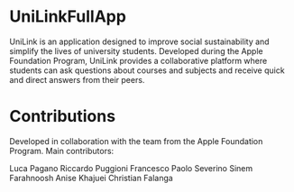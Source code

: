 # UniLinkFullApp

UniLink is an application designed to improve social sustainability and simplify the lives of university students. Developed during the Apple Foundation Program, UniLink provides a collaborative platform where students can ask questions about courses and subjects and receive quick and direct answers from their peers.

# Contributions
Developed in collaboration with the team from the Apple Foundation Program.
Main contributors:

Luca Pagano
Riccardo Puggioni
Francesco Paolo Severino
Sinem
Farahnoosh
Anise Khajuei
Christian Falanga
